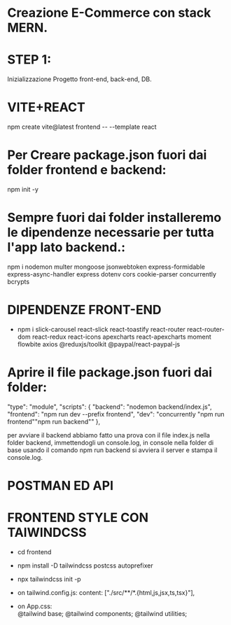 # Creazione E-Commerce con stack MERN.

# STEP 1:
Inizializzazione Progetto front-end, back-end, DB.

# VITE+REACT
npm create vite@latest frontend -- --template react


# Per Creare package.json fuori dai folder frontend e backend:
npm init -y

# Sempre fuori dai folder installeremo le dipendenze necessarie per tutta l'app lato backend.:
npm i nodemon multer mongoose jsonwebtoken express-formidable express-async-handler express dotenv cors cookie-parser concurrently bcrypts

#



# DIPENDENZE FRONT-END
- npm i slick-carousel react-slick react-toastify react-router react-router-dom react-redux react-icons apexcharts react-apexcharts moment flowbite axios @reduxjs/toolkit @paypal/react-paypal-js


# Aprire il file package.json fuori dai folder:
  "type": "module",
 "scripts": {
    "backend": "nodemon backend/index.js",
    "frontend": "npm run dev --prefix frontend",
    "dev": "concurrently \"npm run frontend\"\"npm run backend\""
  },

  per avviare il backend abbiamo fatto una prova con il file index.js nella folder backend, immettendogli un console.log, in console nella folder di base usando il comando npm run backend si avviera il server e stampa il console.log.



# POSTMAN ED API 



# FRONTEND STYLE CON TAIWINDCSS
- cd frontend
- npm install -D tailwindcss postcss autoprefixer
- npx tailwindcss init -p

- on tailwind.config.js:     content: ["./src/**/*.{html,js,jsx,ts,tsx}"],

- on App.css:  
            @tailwind base;
            @tailwind components;
            @tailwind utilities;



#



#



#



#



#





